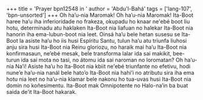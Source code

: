 +++
title = 'Prayer bpn12548 in '
author = 'Abdu'l-Bahá'
tags = ['lang-107', 'bpn-unsorted']
+++
Oh ha’u-nia Maromak! Oh ha’u-nia Maromak! Ita-Boot haree ha’u iha inferioridade no frakeza, okupadu ho knaar ne'ebé boot liu hotu, determinadu atu haklaken Ita-Boot nia liafuan no halekar Ita-Boot nia hanorin iha ema-lubun-boot nia leet. Oinsá ha’u bele hetan susesu se Ita-Boot la asiste ha’u ho iis husi Espíritu Santu, tulun ha’u atu triunfa liuhosi anju sira husi Ita-Boot nia Reinu gloriozu, no haraik mai ha’u Ita-Boot nia konfirmasaun, ne’ebé mesak, bele transforma lalar ida sai makikit, bee-turun ida sai mota no tasi, no átomu ida sai naroman no loromatan? Oh ha’u-nia Na’i! Asiste ha’u ho Ita-Boot nia kbiit ne'ebé triunfante no efetivu, hodi nune’e ha’u-nia nanál bele hato’o Ita-Boot nia hahi’i no atributu sira iha ema hotu nia leet no ha’u-nia klamar bele nakonu ho tua-uvas husi Ita-Boot nia domin no koñesimentu.
Ita-Boot mak Omnipotente no Halo-na’in ba buat saida de’it Ita-Boot hakarak.
